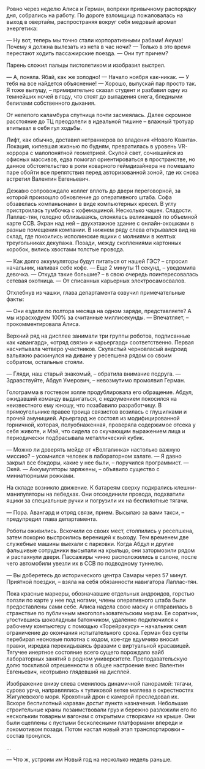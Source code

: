 Ровно через неделю Алиса и Герман, вопреки привычному распорядку дня, собрались на работу. По дороге взломщица пожаловалась на выход в овертайм, распространяя вокруг себя медовый аромат энергетика:

— Ну вот, теперь мы точно стали корпоративными рабами! Акума! Почему я должна вылезать из нета в час ночи?
— Только в это время перестают ходить пассажирские поезда.
— Они тут причем?

Парень сложил пальцы пистолетиком и изобразил выстрел.

— А, поняла. Ябай, как же холодно!
— Начало ноября как-никак.
— У тебя на все найдется объяснение!
— Хорошо, выпускай пар просто так. Я тоже выпущу, – примирительно сказал студент и разбавил одну из темнейших ночей в году, что стоят до выпадения снега, бледными белилами собственного дыхания.

От нелепого каламбура спутница почти засмеялась. Далее скромное расстояние до ТЦ преодолели в идеальной тишине – влажный тротуар впитывал в себя гул ходьбы.

Лифт, как обычно, доставил нетраннеров во владения «Нового Кванта». Локация, кипевшая жизнью по будням, превратилась в уровень VR-хоррора с малопонятной геометрией. Скупой свет, сочившийся из офисных массивов, едва помогал ориентироваться в пространстве, но данное обстоятельство в роли коварного геймдизайнера не помешало паре обойти все препятствия перед авторизованной зоной, где их снова встретил Валентин Евгеньевич.

Дежавю сопровождало коллег вплоть до двери переговорной, за которой произошло обновление до оперативного штаба. Софа обзавелась компаньонами в виде компьютерных кресел. В углу пристроилась тумбочка с кофемашиной. Несколько чашек. Сладости. Лаплас-тян, голодно облизываясь, слонялась великаншей по объемной карте ССВ. Экран над ней – двухэтажное здание с онлайн-окошками в разные помещения компании. В нижнем ряду слева открывался вид на склад, где покоились исполинские ящики с молниями в желтых треугольниках декупажа. Позади, между скоплениями картонных коробок, вились хвостами толстые провода.

— Как долго аккумуляторы будут питаться от нашей ГЭС? – спросил начальник, наливая себе кофе.
— Еще 2 минуты 11 секунд, – уведомила девочка.
— Откуда такие большие? – в свою очередь поинтересовалась сетевая охотница.
— От списанных карьерных электросамосвалов.

Отхлебнув из чашки, глава департамента озвучил примечательные факты:

— Они ездили по полтора месяца на одном заряде, представляете? А мы израсходуем 100% за считанные миллисекунды.
— Впечатляет, – прокомментировала Алиса.

Верхний ряд на дисплее занимали три группы роботов, подписанные как «авангард», «отряд связи» и «арьергард» соответственно. Первая насчитывала четверо участников. Скуластый черновласый андроид вальяжно раскинулся на диване у ресепшена рядом со своим собратом, остальные стояли.

— Гляди, наш старый знакомый, – обратила внимание подруга.
— Здравствуйте, Абдул Умерович, – невозмутимо промолвил Герман.

Голограмма в гостевом холле продублировала его обращение. Абдул, ожидавший команду выдвигаться, с недоумением покосился на неизвестного ему юношу, что позабавило разработчицу. В прямоугольнике правее троица связистов возилась с глушилками и прочей амуницией. Арьергард же состоял из модифицированной горничной, которая, полуобнаженная, проверяла содержимое отсека у себя животе, и Мэй, что сидела со скучающим выражением лица и периодически подбрасывала металлический кубик.

— Можно ли доверять мейде от «Волгалинка» настолько важную миссию? – усомнился человек в лабораторном халате.
— Я давно закрыл все бэкдоры, какие у нее были, – поручился программист.
— Окей.
— Аккумуляторы заряжены, – объявило существо с миниатюрными рожками.

На складе возникло движение. К батареям сверху подкрались клешни-манипуляторы на лебедках. Они отсоединили провода, подхватили ящики за специальные ручки и погрузили их на беспилотные тягачи.

— Пора. Авангард и отряд связи, прием. Высылаю за вами такси, – предупредил глава департамента.

Роботы оживились. Вскочили со своих мест, столпились у ресепшена, затем покорно выстроились вереницей к выходу. Тем временем две служебные машины выехали с парковки. Когда Абдул и другие фальшивые сотрудники высыпали на крыльцо, они затормозили рядом и распахнули двери. Пассажиры чинно расположились в салоне, после чего автомобили увезли их в ССВ по подводному туннелю.

— Вы доберетесь до исторического центра Самары через 57 минут. Приятной поездки, – взяла на себя обязанности навигатора Лаплас-тян. 

Пока красные маркеры, обозначавшие отдельных андроидов, горстью ползли по карте у нее под ногами, члены оперативного штаба были предоставлены сами себе. Алиса надела свою маску и отправилась в странствие по публичным многопользовательским мирам. Ее соратник, угостившись шоколадным батончиком, удаленно подключился к рабочему компьютеру с помощью «Торейракусу» – начальник снял ограничение до окончания испытательного срока. Герман без суеты перебирал неоновые полотна с кодом, кое-где вдумчиво вносил правки, изредка перекидываясь фразами с виртуальной красавицей. Тягучее инертное состояние всего сущего порождало вайб лабораторных занятий в родном университете. Преподавательскую долю тоскливой отрешенности в общее настроение внес Валентин Евгеньевич, неотрывно глядевший на дисплей.

Изображение внизу слева сменилось динамичной панорамой: тягачи, сурово урча, направлялись к тупиковой ветке маглева в окрестностях Жигулевского моря. Крохотный дрон с камерой преследовал их. Вскоре беспилотный караван достиг пункта назначения. Небольшие строительные краны позаимствовали груз и бережно разложили его по нескольким товарным вагонам с открытыми створками на крыше. Они были сцеплены с пустыми бесколесными платформами впереди и локомотивом позади. Потом настал новый этап транспортировки – состав тронулся.

...

— Что ж, устроим им Новый год на несколько недель раньше.